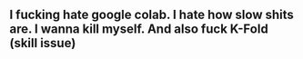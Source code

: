 ## I fucking hate google colab. I hate how slow shits are. I wanna kill myself. And also fuck K-Fold (skill issue)
